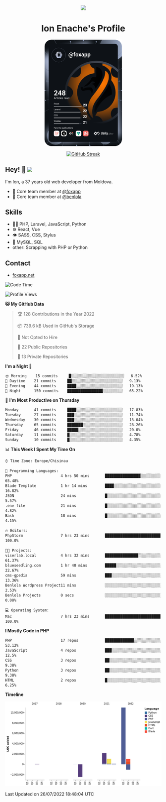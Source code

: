 <div id="header" align="center">
  <img src="https://media.giphy.com/media/M9gbBd9nbDrOTu1Mqx/giphy.gif" width="100"/>
	<h1>Ion Enache's Profile</h1>
</div>
<div align="center">
	<a href="https://app.daily.dev/foxapp"><img src="https://github.com/foxapp/foxapp/blob/master/devcard.svg" width="250" alt="Ion Enache's Dev Card"/></a>
</div>


<div align="center">
	
[![GitHub Streak](http://github-readme-streak-stats.herokuapp.com?user=foxapp&hide_border=true&date_format=M%20j%5B%2C%20Y%5D)](https://git.io/streak-stats)
	
</div>


## Hey! 👋 <img src="https://media.giphy.com/media/hvRJCLFzcasrR4ia7z/giphy.gif" width="30px"/>
I'm Ion, a 37 years old web developer from Moldova.


- 👥 Core team member at [@foxapp](https://github.com/foxapp)
- 👥 Core team member at [@benlola](https://github.com/benlola)

## Skills
- 👨‍💻 PHP, Laravel, JavaScript, Python
- ⚙️ React, Vue
- 👁️ SASS, CSS, Stylus
- 💽 MySQL, SQL
- other: Scrapping with PHP or Python

## Contact
- [foxapp.net](https://www.foxapp.net)

<!--START_SECTION:waka-->
![Code Time](http://img.shields.io/badge/Code%20Time-816%20hrs%2040%20mins-blue)

![Profile Views](http://img.shields.io/badge/Profile%20Views-0-blue)

**🐱 My GitHub Data** 

> 🏆 128 Contributions in the Year 2022
 > 
> 📦 739.6 kB Used in GitHub's Storage 
 > 
> 🚫 Not Opted to Hire
 > 
> 📜 22 Public Repositories 
 > 
> 🔑 13 Private Repositories  
 > 
**I'm a Night 🦉** 

```text
🌞 Morning    15 commits     █░░░░░░░░░░░░░░░░░░░░░░░░   6.52% 
🌆 Daytime    21 commits     ██░░░░░░░░░░░░░░░░░░░░░░░   9.13% 
🌃 Evening    44 commits     ████░░░░░░░░░░░░░░░░░░░░░   19.13% 
🌙 Night      150 commits    ████████████████░░░░░░░░░   65.22%

```
📅 **I'm Most Productive on Thursday** 

```text
Monday       41 commits     ████░░░░░░░░░░░░░░░░░░░░░   17.83% 
Tuesday      27 commits     ███░░░░░░░░░░░░░░░░░░░░░░   11.74% 
Wednesday    30 commits     ███░░░░░░░░░░░░░░░░░░░░░░   13.04% 
Thursday     65 commits     ███████░░░░░░░░░░░░░░░░░░   28.26% 
Friday       46 commits     █████░░░░░░░░░░░░░░░░░░░░   20.0% 
Saturday     11 commits     █░░░░░░░░░░░░░░░░░░░░░░░░   4.78% 
Sunday       10 commits     █░░░░░░░░░░░░░░░░░░░░░░░░   4.35%

```


📊 **This Week I Spent My Time On** 

```text
⌚︎ Time Zone: Europe/Chisinau

💬 Programming Languages: 
PHP                      4 hrs 50 mins       ████████████████░░░░░░░░░   65.48% 
Blade Template           1 hr 14 mins        ████░░░░░░░░░░░░░░░░░░░░░   16.82% 
JSON                     24 mins             █░░░░░░░░░░░░░░░░░░░░░░░░   5.57% 
.env file                21 mins             █░░░░░░░░░░░░░░░░░░░░░░░░   4.82% 
Bash                     18 mins             █░░░░░░░░░░░░░░░░░░░░░░░░   4.15%

🔥 Editors: 
PhpStorm                 7 hrs 23 mins       █████████████████████████   100.0%

🐱‍💻 Projects: 
viserlab.local           4 hrs 32 mins       ███████████████░░░░░░░░░░   61.37% 
blueseedling.com         1 hr 40 mins        █████░░░░░░░░░░░░░░░░░░░░   22.67% 
cms-gpedia               59 mins             ███░░░░░░░░░░░░░░░░░░░░░░   13.36% 
Benlola Wordpress Project11 mins             ░░░░░░░░░░░░░░░░░░░░░░░░░   2.53% 
Benlola Projects         0 secs              ░░░░░░░░░░░░░░░░░░░░░░░░░   0.08%

💻 Operating System: 
Mac                      7 hrs 23 mins       █████████████████████████   100.0%

```

**I Mostly Code in PHP** 

```text
PHP                      17 repos            █████████████░░░░░░░░░░░░   53.12% 
JavaScript               4 repos             ███░░░░░░░░░░░░░░░░░░░░░░   12.5% 
CSS                      3 repos             ██░░░░░░░░░░░░░░░░░░░░░░░   9.38% 
Python                   3 repos             ██░░░░░░░░░░░░░░░░░░░░░░░   9.38% 
HTML                     2 repos             █░░░░░░░░░░░░░░░░░░░░░░░░   6.25%

```


**Timeline**

![Chart not found](https://raw.githubusercontent.com/foxapp/foxapp/master/charts/bar_graph.png) 


 Last Updated on 26/07/2022 18:48:04 UTC
<!--END_SECTION:waka-->
